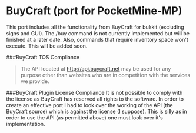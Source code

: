 BuyCraft (port for PocketMine-MP)
===========
This port includes all the functionality from BuyCraft for bukkit (excluding signs and GUI). The /buy command is not currently implemented but will be finished at a later date. Also, commands that require inventory space won't execute. This will be added soon.


###BuyCraft TOS Compliance
> The API located at http://api.buycraft.net may be used for any purpose other than websites who are in competition with the services we provide.

###BuyCraft Plugin License Compliance
It is not possible to comply with the license as BuyCraft has reserved all rights to the software. In order to create an effective port I had to look over the working of the API (the BuyCraft source) which is against the license (I suppose). This is silly as in order to use the API (as permitted above) one must look over it's implementation.
